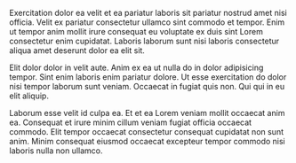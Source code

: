 Exercitation dolor ea velit et ea pariatur laboris sit pariatur nostrud amet nisi officia. Velit ex pariatur consectetur ullamco sint commodo et tempor. Enim ut tempor anim mollit irure consequat eu voluptate ex duis sint Lorem consectetur enim cupidatat. Laboris laborum sunt nisi laboris consectetur aliqua amet deserunt dolor ea elit sit.

Elit dolor dolor in velit aute. Anim ex ea ut nulla do in dolor adipisicing tempor. Sint enim laboris enim pariatur dolore. Ut esse exercitation do dolor nisi tempor laborum sunt veniam. Occaecat in fugiat quis non. Qui qui in eu elit aliquip.

Laborum esse velit id culpa ea. Et et ea Lorem veniam mollit occaecat anim ea. Consequat et irure minim cillum veniam fugiat officia occaecat commodo. Elit tempor occaecat consectetur consequat cupidatat non sunt anim. Minim consequat eiusmod occaecat excepteur tempor commodo nisi laboris nulla non ullamco.